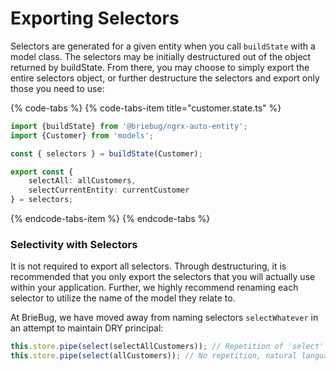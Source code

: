 # Exporting Selectors

Selectors are generated for a given entity when you call `buildState` with a model class. The selectors may be initially destructured out of the object returned by buildState. From there, you may choose to simply export the entire selectors object, or further destructure the selectors and export only those you need to use:

{% code-tabs %}
{% code-tabs-item title="customer.state.ts" %}
```typescript
import {buildState} from '@briebug/ngrx-auto-entity';
import {Customer} from 'models';

const { selectors } = buildState(Customer);

export const {
    selectAll: allCustomers,
    selectCurrentEntity: currentCustomer
} = selectors;
```
{% endcode-tabs-item %}
{% endcode-tabs %}

### Selectivity with Selectors

It is not required to export all selectors. Through destructuring, it is recommended that you only export the selectors that you will actually use within your application. Further, we highly recommend renaming each selector to utilize the name of the model they relate to. 

At BrieBug, we have moved away from naming selectors `selectWhatever` in an attempt to maintain DRY principal:

```typescript
this.store.pipe(select(selectAllCustomers)); // Repetition of 'select' here. :(
this.store.pipe(select(allCustomers)); // No repetition, natural language flow! :)
```



